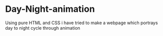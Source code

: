 # Day-Night-animation
Using pure HTML and CSS i have tried to make a webpage which portrays day to night cycle through  animation
